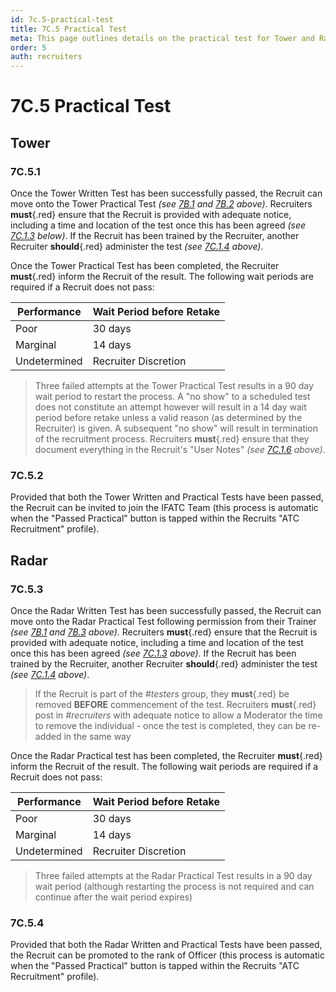 ```yaml
---
id: 7c.5-practical-test
title: 7C.5 Practical Test
meta: This page outlines details on the practical test for Tower and Radar during the recruitment process.
order: 5
auth: recruiters
---
```


# 7C.5 Practical Test



## Tower

### 7C.5.1

Once the Tower Written Test has been successfully passed, the Recruit can move onto the Tower Practical Test *(see [7B.1](/guide/atc-manual/7b.-testers/7b.1-testing-process#7b.1-testing-process) and [7B.2](/guide/atc-manual/7b.-testers/7b.2-tower-testing#7b.2-tower-testing) above)*. Recruiters **must**{.red} ensure that the Recruit is provided with adequate notice, including a time and location of the test once this has been agreed *(see [7C.1.3](/guide/atc-manual/7c.-recruiters/7c.1-overview#7c.1.3) below)*. If the Recruit has been trained by the Recruiter, another Recruiter **should**{.red} administer the test *(see [7C.1.4](/guide/atc-manual/7c.-recruiters/7c.1-overview#7c.1.4) above)*.



Once the Tower Practical Test has been completed, the Recruiter **must**{.red} inform the Recruit of the result. The following wait periods are required if a Recruit does not pass:



| Performance  | Wait Period before Retake |
| ------------ | ------------------------- |
| Poor         | 30 days                   |
| Marginal     | 14 days                   |
| Undetermined | Recruiter Discretion      |

> Three failed attempts at the Tower Practical Test results in a 90 day wait period to restart the process. A "no show" to a scheduled test does not constitute an attempt however will result in a 14 day wait period before retake unless a valid reason (as determined by the Recruiter) is given. A subsequent "no show" will result in termination of the recruitment process. Recruiters **must**{.red} ensure that they document everything in the Recruit's "User Notes" *(see [7C.1.6](/guide/atc-manual/7c.-recruiters/7c.1-overview#7c.1.6) above)*.



### 7C.5.2

Provided that both the Tower Written and Practical Tests have been passed, the Recruit can be invited to join the IFATC Team (this process is automatic when the "Passed Practical" button is tapped within the Recruits "ATC Recruitment" profile).



## Radar

### 7C.5.3

Once the Radar Written Test has been successfully passed, the Recruit can move onto the Radar Practical Test following permission from their Trainer *(see [7B.1](/guide/atc-manual/7b.-testers/7b.1-testing-process#7b.1-testing-process) and [7B.3](/guide/atc-manual/7b.-testers/7b.3-radar-testing#7b.3-radar-testing) above)*. Recruiters **must**{.red} ensure that the Recruit is provided with adequate notice, including a time and location of the test once this has been agreed *(see [7C.1.3](/guide/atc-manual/7c.-recruiters/7c.1-overview#7c.1.3) above)*. If the Recruit has been trained by the Recruiter, another Recruiter **should**{.red} administer the test *(see [7C.1.4](/guide/atc-manual/7c.-recruiters/7c.1-overview#7c.1.4) above)*.



> If the Recruit is part of the *#testers* group, they **must**{.red} be removed **BEFORE** commencement of the test. Recruiters **must**{.red} post in *#recruiters* with adequate notice to allow a Moderator the time to remove the individual - once the test is completed, they can be re-added in the same way



Once the Radar Practical test has been completed, the Recruiter **must**{.red} inform the Recruit of the result. The following wait periods are required if a Recruit does not pass:



| Performance  | Wait Period before Retake |
| ------------ | ------------------------- |
| Poor         | 30 days                   |
| Marginal     | 14 days                   |
| Undetermined | Recruiter Discretion      |

> Three failed attempts at the Radar Practical Test results in a 90 day wait period (although restarting the process is not required and can continue after the wait period expires) 



### 7C.5.4

Provided that both the Radar Written and Practical Tests have been passed, the Recruit can be promoted to the rank of Officer (this process is automatic when the "Passed Practical" button is tapped within the Recruits "ATC Recruitment" profile).

